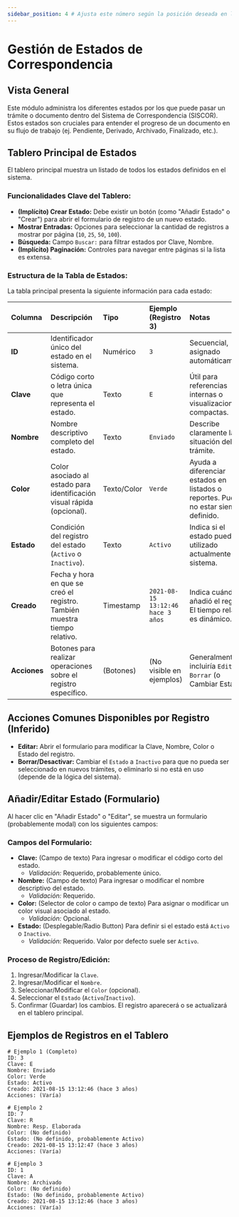```yaml
---
sidebar_position: 4 # Ajusta este número según la posición deseada en la barra lateral
---
```


# Gestión de Estados de Correspondencia

## Vista General

Este módulo administra los diferentes estados por los que puede pasar un trámite o documento dentro del Sistema de Correspondencia (SISCOR). Estos estados son cruciales para entender el progreso de un documento en su flujo de trabajo (ej. Pendiente, Derivado, Archivado, Finalizado, etc.).

## Tablero Principal de Estados

El tablero principal muestra un listado de todos los estados definidos en el sistema.

### Funcionalidades Clave del Tablero:

*   **(Implícito) Crear Estado:** Debe existir un botón (como "Añadir Estado" o "Crear") para abrir el formulario de registro de un nuevo estado.
*   **Mostrar Entradas:** Opciones para seleccionar la cantidad de registros a mostrar por página (`10`, `25`, `50`, `100`).
*   **Búsqueda:** Campo `Buscar:` para filtrar estados por Clave, Nombre.
*   **(Implícito) Paginación:** Controles para navegar entre páginas si la lista es extensa.

### Estructura de la Tabla de Estados:

La tabla principal presenta la siguiente información para cada estado:

| Columna    | Descripción                                                              | Tipo        | Ejemplo (Registro 3)        | Notas                                                                      |
| :--------- | :----------------------------------------------------------------------- | :---------- | :-------------------------- | :------------------------------------------------------------------------- |
| **ID**     | Identificador único del estado en el sistema.                            | Numérico    | `3`                         | Secuencial, asignado automáticamente.                                      |
| **Clave**  | Código corto o letra única que representa el estado.                     | Texto       | `E`                         | Útil para referencias internas o visualizaciones compactas.                 |
| **Nombre** | Nombre descriptivo completo del estado.                                  | Texto       | `Enviado`                   | Describe claramente la situación del trámite.                              |
| **Color**  | Color asociado al estado para identificación visual rápida (opcional).   | Texto/Color | `Verde`                     | Ayuda a diferenciar estados en listados o reportes. Puede no estar siempre definido. |
| **Estado** | Condición del registro del estado (`Activo` o `Inactivo`).               | Texto       | `Activo`                    | Indica si el estado puede ser utilizado actualmente en el sistema.         |
| **Creado** | Fecha y hora en que se creó el registro. También muestra tiempo relativo. | Timestamp   | `2021-08-15 13:12:46` <br/> `hace 3 años` | Indica cuándo se añadió el registro. El tiempo relativo es dinámico.        |
| **Acciones**| Botones para realizar operaciones sobre el registro específico.          | (Botones)   | (No visible en ejemplos)    | Generalmente incluiría `Editar`, `Borrar` (o Cambiar Estado).              |

## Acciones Comunes Disponibles por Registro (Inferido)

*   **Editar:** Abrir el formulario para modificar la Clave, Nombre, Color o Estado del registro.
*   **Borrar/Desactivar:** Cambiar el `Estado` a `Inactivo` para que no pueda ser seleccionado en nuevos trámites, o eliminarlo si no está en uso (depende de la lógica del sistema).

## Añadir/Editar Estado (Formulario)

Al hacer clic en "Añadir Estado" o "Editar", se muestra un formulario (probablemente modal) con los siguientes campos:

### Campos del Formulario:

*   **Clave:** (Campo de texto) Para ingresar o modificar el código corto del estado.
    *   *Validación:* Requerido, probablemente único.
*   **Nombre:** (Campo de texto) Para ingresar o modificar el nombre descriptivo del estado.
    *   *Validación:* Requerido.
*   **Color:** (Selector de color o campo de texto) Para asignar o modificar un color visual asociado al estado.
    *   *Validación:* Opcional.
*   **Estado:** (Desplegable/Radio Button) Para definir si el estado está `Activo` o `Inactivo`.
    *   *Validación:* Requerido. Valor por defecto suele ser `Activo`.

### Proceso de Registro/Edición:

1.  Ingresar/Modificar la `Clave`.
2.  Ingresar/Modificar el `Nombre`.
3.  Seleccionar/Modificar el `Color` (opcional).
4.  Seleccionar el `Estado` (`Activo`/`Inactivo`).
5.  Confirmar (Guardar) los cambios. El registro aparecerá o se actualizará en el tablero principal.

## Ejemplos de Registros en el Tablero

```plaintext
# Ejemplo 1 (Completo)
ID: 3
Clave: E
Nombre: Enviado
Color: Verde
Estado: Activo
Creado: 2021-08-15 13:12:46 (hace 3 años)
Acciones: (Varía)

# Ejemplo 2
ID: 7
Clave: R
Nombre: Resp. Elaborada
Color: (No definido)
Estado: (No definido, probablemente Activo)
Creado: 2021-08-15 13:12:47 (hace 3 años)
Acciones: (Varía)

# Ejemplo 3
ID: 1
Clave: A
Nombre: Archivado
Color: (No definido)
Estado: (No definido, probablemente Activo)
Creado: 2021-08-15 13:12:46 (hace 3 años)
Acciones: (Varía)